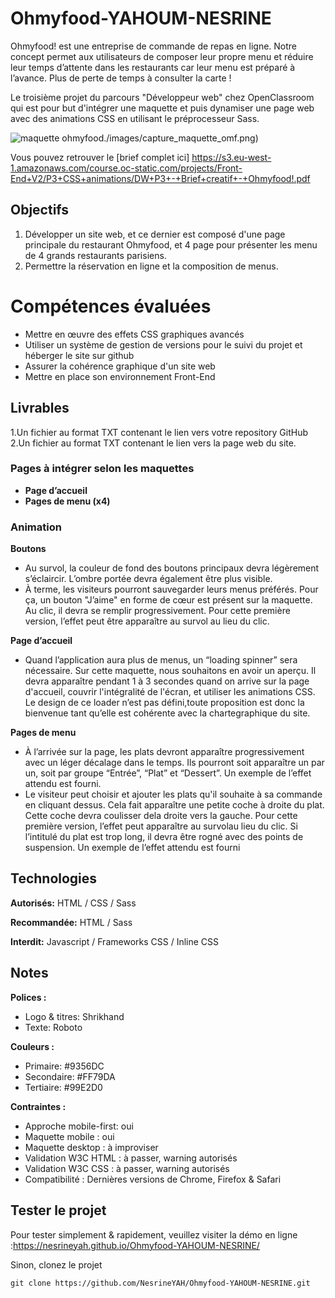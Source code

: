 # Ohmyfood-YAHOUM-NESRINE

Ohmyfood! est une entreprise de commande de repas en ligne. Notre concept permet aux utilisateurs de composer leur propre menu et réduire leur temps d’attente dans les restaurants car leur menu est préparé à l’avance. Plus de perte de temps à consulter la carte !

Le troisième projet du parcours "Développeur web" chez OpenClassroom qui est pour but d'intégrer une maquette et puis dynamiser une page web avec des animations CSS en utilisant le préprocesseur Sass.

![maquette ohmyfood]()./images/capture_maquette_omf.png)

Vous pouvez retrouver le [brief complet ici] https://s3.eu-west-1.amazonaws.com/course.oc-static.com/projects/Front-End+V2/P3+CSS+animations/DW+P3+-+Brief+creatif+-+Ohmyfood!.pdf

## Objectifs

1. Développer un site web, et ce dernier est composé d'une page principale du restaurant Ohmyfood, et 4 page pour présenter les menu de 4 grands restaurants parisiens.
2. Permettre la réservation en ligne et la composition de menus.

# Compétences évaluées

<ul>
<li>Mettre en œuvre des effets CSS graphiques avancés</li>
<li>Utiliser un système de gestion de versions pour le suivi du projet et héberger le site sur github</li>
<li>Assurer la cohérence graphique d'un site web</li>
<li>Mettre en place son environnement Front-End</li>
</ul>

## Livrables

1.Un fichier au format TXT contenant le lien vers votre repository GitHub
2.Un fichier au format TXT contenant le lien vers la page web du site.

### Pages à intégrer selon les maquettes

- **Page d’accueil**
- **Pages de menu (x4)**

### Animation

**Boutons**

- Au survol, la couleur de fond des boutons principaux devra légèrement s’éclaircir. L’ombre portée devra également être plus visible.
- À terme, les visiteurs pourront sauvegarder leurs menus préférés. Pour ça, un bouton "J’aime" en forme de cœur est présent sur la maquette. Au clic, il devra se remplir progressivement. Pour cette première version, l’effet peut être apparaître au survol au lieu du clic.

**Page d’accueil**

- Quand l’application aura plus de menus, un “loading spinner” sera nécessaire. Sur cette maquette, nous souhaitons en avoir un aperçu. Il devra apparaître pendant 1 à 3 secondes quand on arrive sur la page d'accueil, couvrir l'intégralité de l'écran, et utiliser les animations CSS. Le design de ce loader n’est pas défini,toute proposition est donc la bienvenue tant qu’elle est cohérente avec la chartegraphique du site.

**Pages de menu**

- À l’arrivée sur la page, les plats devront apparaître progressivement avec un léger décalage dans le temps. Ils pourront soit apparaître un par un, soit par groupe “Entrée”, “Plat” et “Dessert”. Un exemple de l’effet attendu est fourni.
- Le visiteur peut choisir et ajouter les plats qu'il souhaite à sa commande en cliquant dessus. Cela fait apparaître une petite coche à droite du plat. Cette coche devra coulisser dela droite vers la gauche. Pour cette première version, l’effet peut apparaître au survolau lieu du clic. Si l’intitulé du plat est trop long, il devra être rogné avec des points de suspension. Un exemple de l’effet attendu est fourni

## Technologies

**Autorisés:** HTML / CSS / Sass

**Recommandée:** HTML / Sass

**Interdit:** Javascript / Frameworks CSS / Inline CSS

## Notes

**Polices :**

- Logo & titres: Shrikhand
- Texte: Roboto

**Couleurs :**

- Primaire: #9356DC
- Secondaire: #FF79DA
- Tertiaire: #99E2D0

**Contraintes :**

- Approche mobile-first: oui
- Maquette mobile : oui
- Maquette desktop : à improviser
- Validation W3C HTML : à passer, warning autorisés
- Validation W3C CSS : à passer, warning autorisés
- Compatibilité : Dernières versions de Chrome, Firefox & Safari

## Tester le projet

Pour tester simplement & rapidement, veuillez visiter la démo en ligne :https://nesrineyah.github.io/Ohmyfood-YAHOUM-NESRINE/

Sinon, clonez le projet

```terminal
git clone https://github.com/NesrineYAH/Ohmyfood-YAHOUM-NESRINE.git
```

[def]: ./imges/capture_maquette_omf.png
[def2]: ./images/capture_maquette_omf.png
[def3]: ./images/capture_maquette_omf.png
